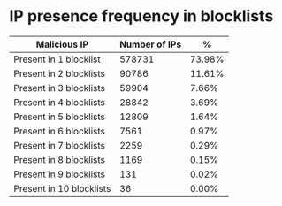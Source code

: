 # IP presence frequency in blocklists
| Malicious IP | Number of IPs | % |
|----|----|----|
| Present in 1 blocklist | 578731 | 73.98% |
| Present in 2 blocklists | 90786 | 11.61% |
| Present in 3 blocklists | 59904 | 7.66% |
| Present in 4 blocklists | 28842 | 3.69% |
| Present in 5 blocklists | 12809 | 1.64% |
| Present in 6 blocklists | 7561 | 0.97% |
| Present in 7 blocklists | 2259 | 0.29% |
| Present in 8 blocklists | 1169 | 0.15% |
| Present in 9 blocklists | 131 | 0.02% |
| Present in 10 blocklists | 36 | 0.00% |
